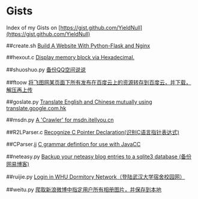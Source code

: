 # Gists
Index of my Gists on [https://gist.github.com/YieldNull](https://gist.github.com/YieldNull)

##create.sh
[Build A Website With Python-Flask and Nginx](https://gist.github.com/YieldNull/34a1d56d8316d4c0e737)

##hexout.c
[Display memory block via Hexadecimal.](https://gist.github.com/YieldNull/2f0f11e6b8c7d86a7870)

##shuoshuo.py
[备份QQ空间说说](https://gist.github.com/YieldNull/f45b4872889ab4deb072)

##ftoow
[将飞图网某页面下所有发布在百度云上的资源转存到百度云，并下载，解压再上传](https://gist.github.com/YieldNull/a330c4225b57e4e2d340)

##goslate.py
[Translate English and Chinese mutually using translate.google.com.hk](https://gist.github.com/YieldNull/f49b8037049e54df4b26)

##msdn.py
[A 'Crawler' for msdn.itellyou.cn](https://gist.github.com/YieldNull/fdfce91358bbf79549ca)

##R2LParser.c
[Recognize C Pointer Declaration(识别C语言指针表达式)](https://gist.github.com/YieldNull/09793e361c226fc9ae17)

##CParser.jj
[C grammar defintion for use with JavaCC](https://gist.github.com/YieldNull/b806e1bc80e42716645a)

##neteasy.py
[Backup your neteasy blog entries to a sqlite3 database (备份网易博客)](https://gist.github.com/YieldNull/f5ce2800e109641abb78)

##ruijie.py
[Login in WHU Dormitory Network（登陆武汉大学宿舍校园网）](https://gist.github.com/YieldNull/5882da4fa94ffae4df79)

##weitu.py
[爬取新浪微博中指定用户所有相册图片，并保存到本地](https://gist.github.com/YieldNull/96036689bc832d09bc3c)
